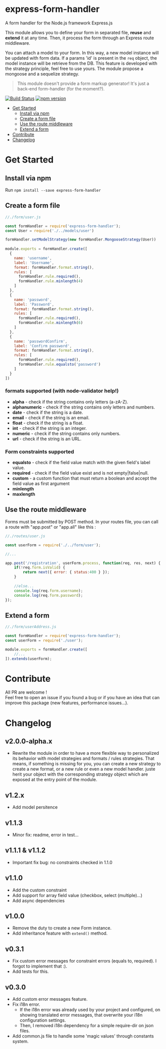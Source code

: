 # express-form-handler

A form handler for the Node.js framework Express.js

This module allows you to define your form in separated file, **reuse** and **extend** it at any time.
Then, it process the form through an Express route middleware.

You can attach a model to your form. In this way, a new model instance will be updated with form data. If a params 'id' is present in the `req` object, the model instance will be retrieve from the DB.
This feature is developed with the strategy principle, feel free to use yours. The module propose a mongoose and a sequelize strategy.

>This module doesn't provide a form markup generator! It's just a back-end form-handler (for the moment?).

[![Build Status](https://travis-ci.org/laudeon/express-form-handler.svg?branch=master)](https://travis-ci.org/laudeon/express-form-handler) [![npm version](https://badge.fury.io/js/express-form-handler.svg)](https://badge.fury.io/js/express-form-handler)

- [Get Started](#get-started)
	- [Install via npm](#install-via-npm)
	- [Create a form file](#create-a-form-file)
	- [Use the route middleware](#use-the-route-middleware)
	- [Extend a form](#extend-a-form)
- [Contribute](#contribute)
- [Changelog](#changelog)

# Get Started

## Install via npm
Run `npm install --save express-form-handler`

## Create a form file
```js
//./form/user.js

const formHandler = require('express-form-handler');
const User = require('./../models/user')

formHandler.setModelStrategy(new formHandler.MongooseStrategy(User))
 
module.exports = formHandler.create([
  {
    name: 'username',
    label: 'Username',
    format: formHandler.format.string(),
    rules: [
      formHandler.rule.required(), 
      formHandler.rule.minlength(4)
    ]
  }, 
  {
    name: 'password',
    label: 'Password',
    format: formHandler.format.string(),
    rules: [
      formHandler.rule.required(), 
      formHandler.rule.minlength(6)
    ]
  },
  {
    name: 'passwordConfirm',
    label: 'Confirm password',
    format: formHandler.format.string(),
    rules: [
      formHandler.rule.required(),
      formHandler.rule.equalsto('password')
    ]
  }
])
```
### formats supported (with node-validator help!)

- **alpha** - check if the string contains only letters (a-zA-Z).
- **alphanumeric** - check if the string contains only letters and numbers.
- **date** - check if the string is a date.
- **email** - check if the string is an email.
- **float** - check if the string is a float.
- **int** - check if the string is an integer.
- **numeric** - check if the string contains only numbers.
- **url** - check if the string is an URL.

### Form constraints supported

- **equalsto** - check if the field value match with the given field's label value.
- **required** - check if the field value exist and is not empty|false|null.
- **custom** - a custom function that must return a boolean and accept the field value as first argument
- **minlength**
- **maxlength**

## Use the route middleware
Forms must be submitted by POST method. In your routes file, you can call a route with "app.post" or "app.all" like this :
```js
//./routes/user.js

const userForm = require('./../form/user');

//...

app.post('/registration', userForm.process, function(req, res, next) {
    if(!req.form.isValid) {
        return next({ error: { status:400 } });
    }
    
    //else...
    console.log(req.form.username);
    console.log(req.form.password);
});
```

## Extend a form

```js
//./form/userAddress.js

const formHandler = require('express-form-handler');
const userForm = require('./user');

module.exports = formHandler.create([
    //...
]).extends(userForm);
```

# Contribute

All PR are welcome !  
Feel free to open an issue if you found a bug or if you have an idea that can improve this package (new features, performance issues...).

# Changelog

## v2.0.0-alpha.x
- Rewrite the module in order to have a more flexible way to personalized its behavior with model strategies and formats / rules strategies. That means, if something is missing for you, you can create a new strategy to create a new format, or a new rule or even a new model handler. juste herit your object with the corresponding strategy object which are exposed at the entry point of the module.

## v1.2.x

- Add model persitence

## v1.1.3

- Minor fix: readme, error in test...

## v1.1.1 & v1.1.2

- Important fix bug: no constraints checked in 1.1.0

## v1.1.0

- Add the custom constraint
- Add support for array field value (checkbox, select (multiple)...)
- Add async dependencies

## v1.0.0

- Remove the duty to create a new Form instance.
- Add inheritance feature with `extend()` method.

## v0.3.1

- Fix custom error messages for constraint errors (equals to, required). I forgot to implement that :).
- Add tests for this.

## v0.3.0

- Add custom error messages feature.
- Fix i18n error. 
  - If the i18n error was already used by your project and configured, on showing translated error messages, that overwrite your i18n configuration settings.  
  - Then, I removed i18n dependency for a simple require-dir on json files.
- Add common.js file to handle some 'magic values' through constants system.
